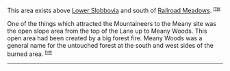 
This area exists above [Lower Slobbovia](Lower-Slobbovia) and south of [Railroad Meadows](Railroad-Meadows). <sup>[nw][]</sup>

One of the things which attracted the Mountaineers to the Meany site was the open slope area from the top of the Lane up to Meany Woods. This open area had been created by a big forest fire. Meany Woods was a general name for the untouched forest at the south and west sides of the burned area. <sup>[nw][]</sup>

---

[nw]: Names-Walt "Meany Names by Walter Little, 1984"
